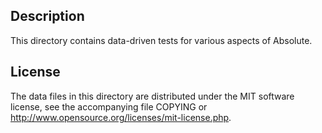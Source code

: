 Description
------------

This directory contains data-driven tests for various aspects of Absolute.

License
--------

The data files in this directory are distributed under the MIT software
license, see the accompanying file COPYING or
http://www.opensource.org/licenses/mit-license.php.

